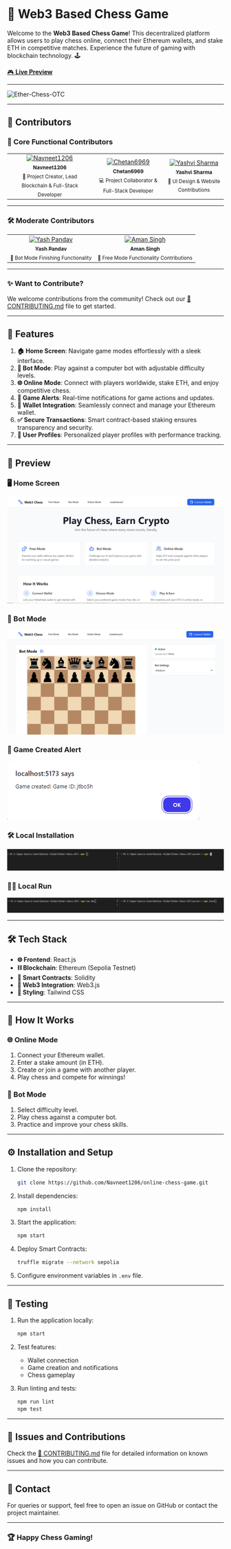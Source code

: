 # 🌟 Web3 Based Chess Game

Welcome to the **Web3 Based Chess Game**! This decentralized platform allows users to play chess online, connect their Ethereum wallets, and stake ETH in competitive matches. Experience the future of gaming with blockchain technology. 🕹️

[🎮 **Live Preview**](https://web3-chess.netlify.app/)

---

![Ether-Chess-OTC](https://socialify.git.ci/Navneet1206/Ether-Chess-OTC/image?description=1&forks=1&issues=1&language=1&name=1&owner=1&pulls=1&stargazers=1&theme=Dark)

---

## 👥 Contributors

### 🌟 Core Functional Contributors

<table>
  <tr>
    <td align="center">
      <a href="https://github.com/Navneet1206">
        <img src="https://github.com/Navneet1206.png" width="100px;" alt="Navneet1206"/><br />
        <sub><b>Navneet1206</b></sub>
      </a><br />
      <sub>🚀 Project Creator, Lead Blockchain & Full-Stack Developer</sub>
    </td>
    <td align="center">
      <a href="https://github.com/Chetan6969">
        <img src="https://github.com/Chetan6969.png" width="100px;" alt="Chetan6969"/><br />
        <sub><b>Chetan6969</b></sub>
      </a><br />
      <sub>💻 Project Collaborator & Full-Stack Developer</sub>
    </td>
    <td align="center">
      <a href="https://github.com/yashvisharma1204">
        <img src="https://github.com/yashvisharma1204.png" width="100px;" alt="Yashvi Sharma"/><br />
        <sub><b>Yashvi Sharma</b></sub>
      </a><br />
      <sub>🎨 UI Design & Website Contributions</sub>
    </td>
  </tr>
</table>

---

### 🛠️ Moderate Contributors

<table>
  <tr>
    <td align="center">
      <a href="https://github.com/yashpandav">
        <img src="https://github.com/yashpandav.png" width="100px;" alt="Yash Pandav"/><br />
        <sub><b>Yash Pandav</b></sub>
      </a><br />
      <sub>🤖 Bot Mode Finishing Functionality</sub>
    </td>
    <td align="center">
      <a href="https://github.com/Amansingh0807">
        <img src="https://github.com/Amansingh0807.png" width="100px;" alt="Aman Singh"/><br />
        <sub><b>Aman Singh</b></sub>
      </a><br />
      <sub>🧩 Free Mode Functionality Contributions</sub>
    </td>
  </tr>
</table>

---

### ✨ Want to Contribute?

We welcome contributions from the community! Check out our [📜 CONTRIBUTING.md](https://github.com/Navneet1206/Ether-Chess-OTC/blob/main/CONTRIBUTING.md) file to get started.

---

## 🚀 Features

1. **🏠 Home Screen**: Navigate game modes effortlessly with a sleek interface.
2. **🤖 Bot Mode**: Play against a computer bot with adjustable difficulty levels.
3. **🌐 Online Mode**: Connect with players worldwide, stake ETH, and enjoy competitive chess.
4. **🔔 Game Alerts**: Real-time notifications for game actions and updates.
5. **🔐 Wallet Integration**: Seamlessly connect and manage your Ethereum wallet.
6. **✅ Secure Transactions**: Smart contract-based staking ensures transparency and security.
7. **👤 User Profiles**: Personalized player profiles with performance tracking.

---

## 🎨 Preview

### 🖥️ Home Screen
![Home Screen Preview](./MockDown%20images/Chess-home.png)

### 🤖 Bot Mode
![Bot Mode Preview](./MockDown%20images/Botmode.png)

### 🎯 Game Created Alert
![Game Created Alert Preview](./MockDown%20images/game%20created.png)

### 🛠️ Local Installation
![Local Installation Preview](./MockDown%20images/local_install.png)

### 🏃‍♂️ Local Run
![Local Run Preview](./MockDown%20images/local_run.png)

---

## 🛠️ Tech Stack

- **🌐 Frontend**: React.js
- **⛓️ Blockchain**: Ethereum (Sepolia Testnet)
- **📝 Smart Contracts**: Solidity
- **🔗 Web3 Integration**: Web3.js
- **🎨 Styling**: Tailwind CSS

---

## 🧩 How It Works

### 🌐 Online Mode

1. Connect your Ethereum wallet.
2. Enter a stake amount (in ETH).
3. Create or join a game with another player.
4. Play chess and compete for winnings!

### 🤖 Bot Mode

1. Select difficulty level.
2. Play chess against a computer bot.
3. Practice and improve your chess skills.

---

## ⚙️ Installation and Setup

1. Clone the repository:
   ```bash
   git clone https://github.com/Navneet1206/online-chess-game.git
   ```

2. Install dependencies:
   ```bash
   npm install
   ```

3. Start the application:
   ```bash
   npm start
   ```

4. Deploy Smart Contracts:
   ```bash
   truffle migrate --network sepolia
   ```

5. Configure environment variables in `.env` file.

---

## 🧪 Testing

1. Run the application locally:
   ```bash
   npm start
   ```

2. Test features:
   - Wallet connection
   - Game creation and notifications
   - Chess gameplay

3. Run linting and tests:
   ```bash
   npm run lint
   npm test
   ```

---

## 📂 Issues and Contributions

Check the [📜 CONTRIBUTING.md](https://github.com/Navneet1206/Ether-Chess-OTC/blob/main/CONTRIBUTING.md) file for detailed information on known issues and how you can contribute.

---

## 📧 Contact

For queries or support, feel free to open an issue on GitHub or contact the project maintainer.

---

### 🏆 Happy Chess Gaming!
